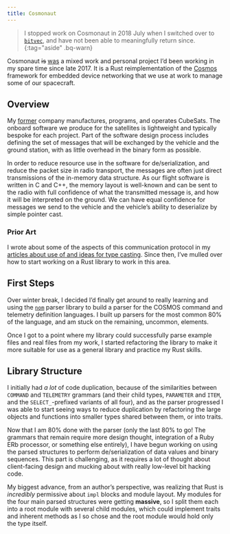 ```yaml
---
title: Cosmonaut
---
```


> I stopped work on Cosmonaut in 2018 July when I switched over to [`bitvec`],
> and have not been able to meaningfully return since.
{:tag="aside" .bq-warn}

Cosmonaut ~~is~~ <ins>was</ins> a mixed work and personal project I’d been
working in my spare time since late 2017. It is a Rust reimplementation of the
[Cosmos][cosmos] framework for embedded device networking that we use at work to
manage some of our spacecraft.

## Overview

My <ins>former</ins> company manufactures, programs, and operates CubeSats. The
onboard software we produce for the satellites is lightweight and typically
bespoke for each project. Part of the software design process includes defining
the set of messages that will be exchanged by the vehicle and the ground
station, with as little overhead in the binary form as possible.

In order to reduce resource use in the software for de/serialization, and reduce
the packet size in radio transport, the messages are often just direct
transmissions of the in-memory data structure. As our flight software is written
in C and C++, the memory layout is well-known and can be sent to the radio with
full confidence of what the transmitted message is, and how it will be
interpreted on the ground. We can have equal confidence for messages we send to
the vehicle and the vehicle’s ability to deserialize by simple pointer cast.

### Prior Art

I wrote about some of the aspects of this communication protocol in my
[articles about use of and ideas for type casting][1]. Since then, I’ve mulled
over how to start working on a Rust library to work in this area.

## First Steps

Over winter break, I decided I’d finally get around to really learning and
using the [`nom`][nom] parser library to build a parser for the COSMOS command
and telemetry definition languages. I built up parsers for the most common 80%
of the language, and am stuck on the remaining, uncommon, elements.

Once I got to a point where my library could successfully parse example files
and real files from my work, I started refactoring the library to make it more
suitable for use as a general library and practice my Rust skills.

## Library Structure

I initially had *a lot* of code duplication, because of the similarities
between `COMMAND` and `TELEMETRY` grammars (and their child types, `PARAMETER`
and `ITEM`, and the `SELECT_`-prefixed variants of all four), and as the parser
progressed I was able to start seeing ways to reduce duplication by refactoring
the large objects and functions into smaller types shared between them, or into
traits.

Now that I am 80% done with the parser (only the last 80% to go! The grammars
that remain require more design thought, integration of a Ruby ERb processor, or
something else entirely), I have begun working on using the parsed structures to
perform de/serialization of data values and binary sequences. This part is
challenging, as it requires a lot of thought about client-facing design and
mucking about with really low-level bit hacking code.

My biggest advance, from an author’s perspective, was realizing that Rust is
*incredibly* permissive about `impl` blocks and module layout. My modules for
the four main parsed structures were getting **massive**, so I split them each
into a root module with several child modules, which could implement traits and
inherent methods as I so chose and the root module would hold only the type
itself.

[1]: /blog/type-theory/type-alchemy
[`bitvec`]: ./bitvec
[cosmos]: http://cosmosrb.com
[nom]: http://rust.unhandledexpression.com/nom/
